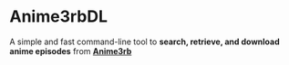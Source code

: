 # Anime3rbDL
A simple and fast command-line tool to **search, retrieve, and download anime episodes** from **[Anime3rb](https://anime3rb.com)**
